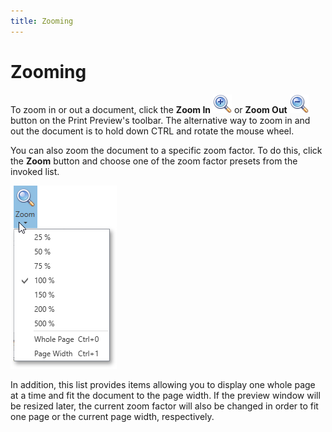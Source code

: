```yaml
---
title: Zooming
---
```

# Zooming
To zoom in or out a document, click the **Zoom In** ![WPFDesigner_PreviewToolbar_ZoomIn](../../../images/Img120167.png) or **Zoom Out** ![WPFDesigner_PreviewToolbar_ZoomOut](../../../images/Img120165.png) button on the Print Preview's toolbar. The alternative way to zoom in and out the document is to hold down CTRL and rotate the mouse wheel.

You can also zoom the document to a specific zoom factor. To do this, click the **Zoom** button and choose one of the zoom factor presets from the invoked list.

![EUD_WpfPrintPreview_Zoom](../../../images/Img124049.png)

In addition, this list provides items allowing you to display one whole page at a time and fit the document to the page width. If the preview window will be resized later, the current zoom factor will also be changed in order to fit one page or the current page width, respectively.